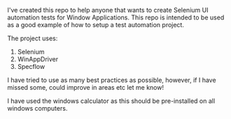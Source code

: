 I've created this repo to help anyone that wants to create Selenium UI automation tests for Window Applications. This repo is intended to be used as a good example of how to setup a test automation project.

The project uses:
1. Selenium
2. WinAppDriver
3. Specflow

I have tried to use as many best practices as possible, however, if I have missed some, could improve in areas etc let me know!

I have used the windows calculator as this should be pre-installed on all windows computers.
